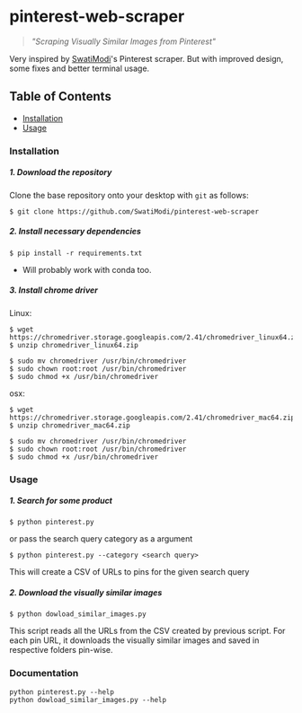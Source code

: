 # pinterest-web-scraper
> *"Scraping Visually Similar Images from Pinterest"*

Very inspired by [SwatiModi](https://github.com/SwatiModi/pinterest-web-scraper)'s Pinterest scraper. But with improved design, some fixes and better terminal usage.

## Table of Contents
* [Installation](#installation)
* [Usage](#usage)

### Installation

##### 1. Download the repository

Clone the base repository onto your desktop with `git` as follows:
```console
$ git clone https://github.com/SwatiModi/pinterest-web-scraper
```
##### 2. Install necessary dependencies

```console
$ pip install -r requirements.txt
```

* Will probably work with conda too.

##### 3. Install chrome driver

Linux:

```console
$ wget https://chromedriver.storage.googleapis.com/2.41/chromedriver_linux64.zip
$ unzip chromedriver_linux64.zip

$ sudo mv chromedriver /usr/bin/chromedriver
$ sudo chown root:root /usr/bin/chromedriver
$ sudo chmod +x /usr/bin/chromedriver

```

osx:

```console
$ wget https://chromedriver.storage.googleapis.com/2.41/chromedriver_mac64.zip
$ unzip chromedriver_mac64.zip

$ sudo mv chromedriver /usr/bin/chromedriver
$ sudo chown root:root /usr/bin/chromedriver
$ sudo chmod +x /usr/bin/chromedriver

```

### Usage

##### 1. Search for some product

```console
$ python pinterest.py 
```

or pass the search query category as a argument

```console
$ python pinterest.py --category <search query>
```

This will create a CSV of URLs to pins for the given search query


##### 2. Download the visually similar images

```console
$ python dowload_similar_images.py
```

This script reads all the URLs from the CSV created by previous script. For each pin URL, it downloads the visually similar images and saved in respective folders pin-wise.


### Documentation

```
python pinterest.py --help
python dowload_similar_images.py --help
```
